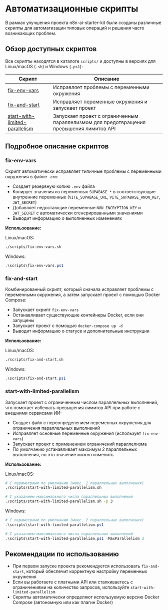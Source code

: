 # Автоматизационные скрипты

В рамках улучшения проекта n8n-ai-starter-kit были созданы различные скрипты для автоматизации типовых операций и решения часто возникающих проблем.

## Обзор доступных скриптов

Все скрипты находятся в каталоге `scripts/` и доступны в версиях для Linux/macOS (`.sh`) и Windows (`.ps1`):

| Скрипт | Описание |
|--------|----------|
| [fix-env-vars](#fix-env-vars) | Исправляет проблемы с переменными окружения |
| [fix-and-start](#fix-and-start) | Исправляет переменные окружения и запускает проект |
| [start-with-limited-parallelism](#start-with-limited-parallelism) | Запускает проект с ограниченным параллелизмом для предотвращения превышения лимитов API |

## Подробное описание скриптов

### fix-env-vars

Скрипт автоматически исправляет типичные проблемы с переменными окружения в файле `.env`:

- Создает резервную копию `.env` файла
- Копирует значения из переменных `SUPABASE_*` в соответствующие внутренние переменные (`VITE_SUPABASE_URL`, `VITE_SUPABASE_ANON_KEY`, `JWT_SECRET`)
- Добавляет недостающие переменные `N8N_ENCRYPTION_KEY` и `JWT_SECRET` с автоматически сгенерированными значениями
- Выводит информацию о выполненных изменениях

**Использование:**

Linux/macOS:
```bash
./scripts/fix-env-vars.sh
```

Windows:
```powershell
.\scripts\fix-env-vars.ps1
```

### fix-and-start

Комбинированный скрипт, который сначала исправляет проблемы с переменными окружения, а затем запускает проект с помощью Docker Compose:

- Запускает скрипт `fix-env-vars`
- Останавливает существующие контейнеры Docker, если они запущены
- Запускает проект с помощью `docker-compose up -d`
- Выводит информацию о статусе и дополнительные инструкции

**Использование:**

Linux/macOS:
```bash
./scripts/fix-and-start.sh
```

Windows:
```powershell
.\scripts\fix-and-start.ps1
```

### start-with-limited-parallelism

Запускает проект с ограниченным числом параллельных выполнений, что помогает избежать превышения лимитов API при работе с внешними сервисами ИИ:

- Создает файл с переопределением переменных окружения для ограничения параллельных выполнений
- Исправляет основные переменные окружения (использует `fix-env-vars`)
- Запускает проект с применением ограничений параллелизма
- По умолчанию устанавливает максимум 2 параллельных выполнения, но это значение можно изменить

**Использование:**

Linux/macOS:
```bash
# С параметрами по умолчанию (макс. 2 параллельных выполнения)
./scripts/start-with-limited-parallelism.sh

# С указанием максимального числа параллельных выполнений
./scripts/start-with-limited-parallelism.sh -p 3
```

Windows:
```powershell
# С параметрами по умолчанию (макс. 2 параллельных выполнения)
.\scripts\start-with-limited-parallelism.ps1

# С указанием максимального числа параллельных выполнений
.\scripts\start-with-limited-parallelism.ps1 -MaxParallelism 3
```

## Рекомендации по использованию

- При первом запуске проекта рекомендуется использовать `fix-and-start`, который обеспечит корректную настройку переменных окружения
- Если вы работаете с платными API или сталкиваетесь с ограничениями на количество запросов, используйте `start-with-limited-parallelism`
- Скрипты автоматически определяют используемую версию Docker Compose (автономную или как плагин Docker)
